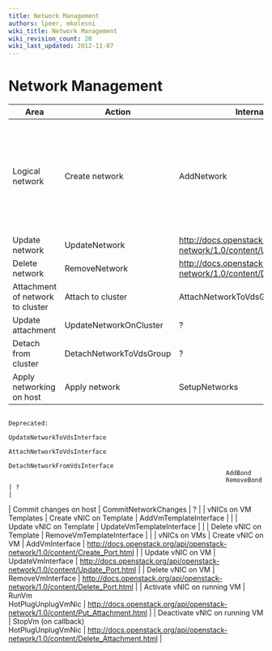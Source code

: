 ```yaml
---
title: Network Management
authors: lpeer, mkolesni
wiki_title: Network Management
wiki_revision_count: 20
wiki_last_updated: 2012-11-07
---
```


# Network Management

| Area                             | Action                    | Internal impl.                                                                       | Quantum API                                                                       | Notes                                                                           |
|----------------------------------|---------------------------|--------------------------------------------------------------------------------------|-----------------------------------------------------------------------------------|---------------------------------------------------------------------------------|
| Logical network                  | Create network            | AddNetwork                                                                           | <http://docs.openstack.org/api/openstack-network/1.0/content/Create_Network.html> | Quantum API accept network name returns id, needs to be persisted in the engine |
| Update network                   | UpdateNetwork             | <http://docs.openstack.org/api/openstack-network/1.0/content/Update_Network.html>    | Quantum API updates only network name                                             |
| Delete network                   | RemoveNetwork             | <http://docs.openstack.org/api/openstack-network/1.0/content/Delete_Network.html>    |                                                                                   |
| Attachment of network to cluster | Attach to cluster         | AttachNetworkToVdsGroup                                                              | ?                                                                                 |
| Update attachment                | UpdateNetworkOnCluster    | ?                                                                                    |
| Detach from cluster              | DetachNetworkToVdsGroup   | ?                                                                                    |
| Apply networking on host         | Apply network             | SetupNetworks                                                                        
                                                                Deprecated:                                                                           
                                                                UpdateNetworkToVdsInterface                                                           
                                                                AttachNetworkToVdsInterface                                                           
                                                                DetachNetworkFromVdsInterface                                                         
                                                                AddBond                                                                               
                                                                RemoveBond                                                                            | ?                                                                                 |
| Commit changes on host           | CommitNetworkChanges      | ?                                                                                    |
| vNICs on VM Templates            | Create vNIC on Template   | AddVmTemplateInterface                                                               |                                                                                   |
| Update vNIC on Template          | UpdateVmTemplateInterface |                                                                                      |
| Delete vNIC on Template          | RemoveVmTemplateInterface |                                                                                      |
| vNICs on VMs                     | Create vNIC on VM         | AddVmInterface                                                                       | <http://docs.openstack.org/api/openstack-network/1.0/content/Create_Port.html>    |
| Update vNIC on VM                | UpdateVmInterface         | <http://docs.openstack.org/api/openstack-network/1.0/content/Update_Port.html>       |
| Delete vNIC on VM                | RemoveVmInterface         | <http://docs.openstack.org/api/openstack-network/1.0/content/Delete_Port.html>       |
| Activate vNIC on running VM      | RunVm                     
                                    HotPlugUnplugVmNic         | <http://docs.openstack.org/api/openstack-network/1.0/content/Put_Attachment.html>    |
| Deactivate vNIC on running VM    | StopVm (on callback)      
                                    HotPlugUnplugVmNic         | <http://docs.openstack.org/api/openstack-network/1.0/content/Delete_Attachment.html> |
